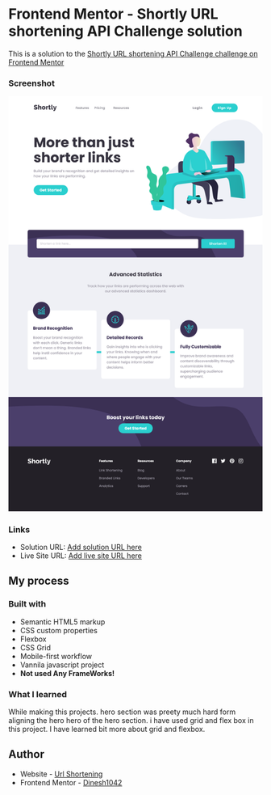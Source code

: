 # Frontend Mentor - Shortly URL shortening API Challenge solution

This is a solution to the [Shortly URL shortening API Challenge challenge on Frontend Mentor](https://www.frontendmentor.io/challenges/url-shortening-api-landing-page-2ce3ob-G)

### Screenshot

![](./Screenshot/screenshot.png)

### Links

- Solution URL: [Add solution URL here](https://your-solution-url.com)
- Live Site URL: [Add live site URL here](https://your-live-site-url.com)

## My process

### Built with

- Semantic HTML5 markup
- CSS custom properties
- Flexbox
- CSS Grid
- Mobile-first workflow
- Vannila javascript project
- **Not used Any FrameWorks!**

### What I learned

While making this projects. hero section was preety much hard form aligning the hero hero of the hero section. i have used grid and flex box in this project.
I have learned bit more about grid and flexbox.

## Author

- Website - [Url Shortening](https://www.your-site.com)
- Frontend Mentor - [Dinesh1042](https://www.frontendmentor.io/profile/yourusername)
